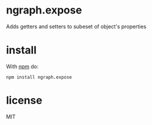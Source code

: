 # ngraph.expose

Adds getters and setters to subeset of object's properties

# install

With [npm](https://npmjs.org) do:

```
npm install ngraph.expose
```

# license

MIT
